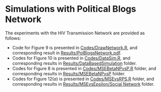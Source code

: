 # Simulations with Political Blogs Network

The experiments with the HIV Transmission Network are provided as follows:
* Code for Figure $9$ is presented in [Codes/DrawNetwork.R](https://github.com/anirbanc96/PrIsing/blob/main/Data/PolBlogs%20Network/Code/DrawNetwork.R), and corresponding result in [Results/PolBlogsNetwork.pdf](https://github.com/anirbanc96/PrIsing/blob/main/Data/PolBlogs%20Network/Results/PolBlogsNetwork.pdf).
* Codes for Figure $10$ is presented in [Codes/DataSim.R](https://github.com/anirbanc96/PrIsing/tree/main/Data/PolBlogs%20Network/Code), and corresponding results in [Results/DataBasedSimulation](https://github.com/anirbanc96/PrIsing/tree/main/Data/PolBlogs%20Network/Results/DataBased%20Simulation) folder.
* Codes for Figure $8$ is presented in [Codes/MSEBetaNPvsP.R](https://github.com/anirbanc96/PrIsing/blob/main/Data/HIV%20Transmission%20Network/Codes/MSEBetaNPvsP.R) folder, and corresponding results in [Results/MSEBetaNPvsP](https://github.com/anirbanc96/PrIsing/tree/main/Data/HIV%20Transmission%20Network/Results/MSEBetaNPvsP) folder.
* Codes for Figure $12(a)$ is presented in [Codes/MSEvsRPS.R](https://github.com/anirbanc96/PrIsing/blob/main/Data/HIV%20Transmission%20Network/Codes/MSEvsEPS.R) folder, and corresponding results in [Results/MSEvsEpsilon/Social Network](https://github.com/anirbanc96/PrIsing/tree/main/Data/HIV%20Transmission%20Network/Results/MSEvsEpsilon/Social%20Network) folder.
